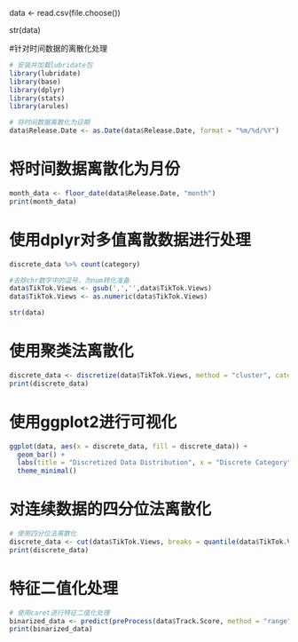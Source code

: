 data <- read.csv(file.choose())

str(data)

#针对时间数据的离散化处理
````r
# 安装并加载lubridate包
library(lubridate)
library(base)
library(dplyr)
library(stats)
library(arules)

# 将时间数据离散化为日期
data$Release.Date <- as.Date(data$Release.Date, format = "%m/%d/%Y")
````

# 将时间数据离散化为月份
````r
month_data <- floor_date(data$Release.Date, "month")
print(month_data)
````

# 使用dplyr对多值离散数据进行处理
````r
discrete_data %>% count(category)

#去除chr数字中的逗号，为num转化准备
data$TikTok.Views <- gsub(',','',data$TikTok.Views)
data$TikTok.Views <- as.numeric(data$TikTok.Views)

str(data)
````

# 使用聚类法离散化
````r
discrete_data <- discretize(data$TikTok.Views, method = "cluster", categories = 3)
print(discrete_data)
````

# 使用ggplot2进行可视化
````r
ggplot(data, aes(x = discrete_data, fill = discrete_data)) +
  geom_bar() +
  labs(title = "Discretized Data Distribution", x = "Discrete Category", y = "Count") +
  theme_minimal()
````

# 对连续数据的四分位法离散化
````r
# 使用四分位法离散化
discrete_data <- cut(data$TikTok.Views, breaks = quantile(data$TikTok.Views, include.lowest = TRUE,na.rm = FALSE)
print(discrete_data)
````

# 特征二值化处理
````r
# 使用caret进行特征二值化处理
binarized_data <- predict(preProcess(data$Track.Score, method = "range"), binary_data)
print(binarized_data)
````
